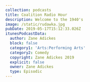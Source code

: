 ```yaml
---
collection: podcasts
title: Coalition Radio Hour
description: Welcome to the 1940's
image: /static/rudawka.jpg
pubDate: 2019-05-17T15:12:33.026Z
itunesPodcastData:
  author: Zane Adickes
  block: false
  category1: 'Arts:Performing Arts'
  category2: Comedy
  copyright: Zane Adickes 2019
  explicit: false
  owner: Zane Adickes
  type: Episodic
---
```


